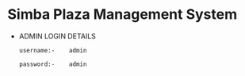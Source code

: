 # Simba Plaza Management System

* ADMIN LOGIN DETAILS

      username:-    admin

      password:-    admin
